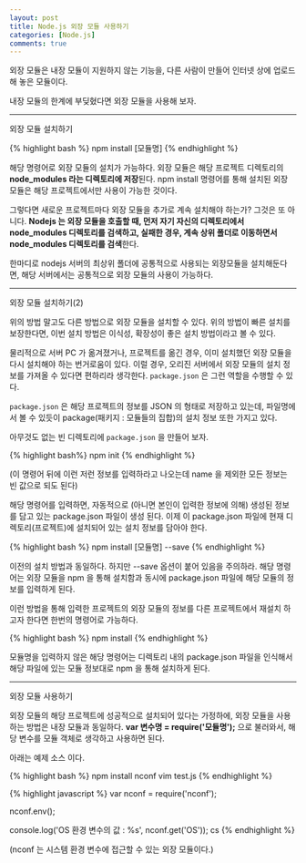 ```yaml
---
layout: post
title: Node.js 외장 모듈 사용하기
categories: [Node.js]
comments: true
---
```


외장 모듈은 내장 모듈이 지원하지 않는 기능을, 다른 사람이 만들어 인터넷 상에 업로드 해 놓은 모듈이다.

내장 모듈의 한계에 부딪혔다면 외장 모듈을 사용해 보자.

----------------



외장 모듈 설치하기

{% highlight bash %}
npm install [모듈명]
{% endhighlight %}

해당 명령어로 외장 모듈의 설치가 가능하다.
외장 모듈은 해당 프로젝트 디렉토리의 **node_modules 라는 디렉토리에 저장**된다.
npm install 명령어를 통해 설치된 외장 모듈은 해당 프로젝트에서만 사용이 가능한 것이다.

그렇다면 새로운 프로젝트마다 외장 모듈을 추가로 계속 설치해야 하는가? 그것은 또 아니다.
**Nodejs 는 외장 모듈을 호출할 때, 먼저 자기 자신의 디렉토리에서 node_modules 디렉토리를 검색하고, 실패한 경우, 계속 상위 폴더로 이동하면서 node_modules 디렉토리를 검색**한다.

한마디로 nodejs 서버의 최상위 폴더에 공통적으로 사용되는 외장모듈을 설치해둔다면, 해당 서버에서는 공통적으로 외장 모듈의 사용이 가능하다.

--------------------

외장 모듈 설치하기(2)

위의 방법 말고도 다른 방법으로 외장 모듈을 설치할 수 있다. 위의 방법이 빠른 설치를 보장한다면, 이번 설치 방법은 이식성, 확장성이 좋은 설치 방법이라고 볼 수 있다.

물리적으로 서버 PC 가 옮겨졌거나, 프로젝트를 옮긴 경우, 이미 설치했던 외장 모듈을 다시 설치해야 하는 번거로움이 있다. 이럴 경우, 오리진 서버에서 외장 모듈의 설치 정보를 가져올 수 있다면 편하리라 생각한다. `package.json` 은 그런 역할을 수행할 수 있다.

`package.json` 은 해당 프로젝트의 정보를 JSON 의 형태로 저장하고 있는데, 파일명에서 볼 수 있듯이 package(패키지 : 모듈들의 집합)의 설치 정보 또한 가지고 있다.

아무것도 없는 빈 디렉토리에 `package.json` 을 만들어 보자.

{% highlight bash%}
npm init
{% endhighlight %}

(이 명령어 뒤에 이런 저런 정보를 입력하라고 나오는데 name 을 제외한 모든 정보는 빈 값으로 되도 된다)

해당 명령어를 입력하면, 자동적으로 (아니면 본인이 입력한 정보에 의해) 생성된 정보를 담고 있는 package.json 파일이 생성 된다. 이제 이 package.json 파일에 현재 디렉토리(프로젝트)에 설치되어 있는 설치 정보를 담아야 한다.

{% highlight bash %}
npm install [모듈명] --save
{% endhighlight %}

이전의 설치 방법과 동일하다. 하지만 --save 옵션이 붙어 있음을 주의하라. 해당 명령어는 외장 모듈을 npm 을 통해 설치함과 동시에 package.json 파일에 해당 모듈의 정보를 입력하게 된다.

이런 방법을 통해 입력한 프로젝트의 외장 모듈의 정보를 다른 프로젝트에서 재설치 하고자 한다면 한번의 명령어로 가능하다.

{% highlight bash %}
npm install
{% endhighlight %}

모듈명을 입력하지 않은 해당 명령어는 디렉토리 내의 package.json 파일을 인식해서 해당 파일에 있는 모듈 정보대로 npm 을 통해 설치하게 된다.

-------------------

외장 모듈 사용하기

외장 모듈의 해당 프로젝트에 성공적으로 설치되어 있다는 가정하에, 외장 모듈을 사용하는 방법은 내장 모듈과 동일하다.
**var 변수명 = require('모듈명');** 으로 불러와서, 해당 변수를 모듈 객체로 생각하고 사용하면 된다.

아래는 예제 소스 이다.

{% highlight bash %}
npm install nconf
vim test.js
{% endhighlight %}

{% highlight javascript %}
var nconf = require('nconf');
 
nconf.env();
 
console.log('OS 환경 변수의 값 : %s', nconf.get('OS'));
cs
{% endhighlight %}

(nconf 는 시스템 환경 변수에 접근할 수 있는 외장 모듈이다.)
